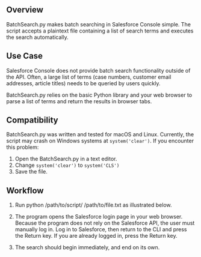 ## Overview
BatchSearch.py makes batch searching in Salesforce Console simple. The script accepts a plaintext file containing a list of search terms and executes the search automatically. 

## Use Case
Salesforce Console does not provide batch search functionality outside of the API. Often, a large list of terms (case numbers, customer email addresses, article titles) needs to be queried by users quickly.

BatchSearch.py relies on the basic Python library and your web browser to parse a list of terms and return the results in browser tabs. 

## Compatibility
BatchSearch.py was written and tested for macOS and Linux. Currently, the script may crash on Windows systems at `system('clear')`. If you encounter this problem:

1. Open the BatchSearch.py in a text editor.
2. Change `system('clear')` to `system('CLS')`
3. Save the file.

## Workflow
1. Run python /path/to/script/ /path/to/file.txt as illustrated below.

2. The program opens the Salesforce login page in your web browser. Because the program does not rely on the Salesforce API, the user must manually log in. Log in to Salesforce, then return to the CLI and press the Return key. If you are already logged in, press the Return key.

3. The search should begin immediately, and end on its own.

